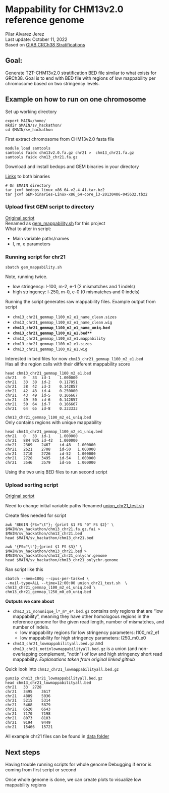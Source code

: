 # Mappability for CHM13v2.0 reference genome
Pilar Alvarez Jerez \
Last update: October 11, 2022 \
Based on [GIAB CRCh38 Stratifications](https://github.com/genome-in-a-bottle/genome-stratifications/blob/master/GRCh38/mappability/GRCh38-mappability-README.md)
## Goal: 
Generate T2T-CHM13v2.0 stratification BED file similar to what exists for GRCh38. Goal is to end with BED file with regions of low mappability per chromosome based on two stringency levels.


## Example on how to run on one chromosome

Set up working directory

	export MAIN=/home/
	mkdir $MAIN/sv_hackathon/
	cd $MAIN/sv_hackathon
	

First extract chromosome from CHM13v2.0 fasta file

	
	module load samtools
	samtools faidx chm13v2.0.fa.gz chr21 > 	chm13_chr21.fa.gz
	samtools faidx chm13_chr21.fa.gz

Download and install bedops and GEM binaries in your directory

[Links](https://github.com/genome-in-a-bottle/genome-stratifications/blob/master/GRCh38/mappability/GRCh38-mappability-README.md) to both binaries


	# On $MAIN directory
	tar jxvf bedops_linux_x86_64-v2.4.41.tar.bz2
	tar jxvf GEM-binaries-Linux-x86_64-core_i3-20130406-045632.tbz2

### Upload first GEM script to directory
[Original script](https://github.com/genome-in-a-bottle/genome-stratifications/blob/master/GRCh38/mappability/run_GEM_mappability_GRCh38.sh) \
Renamed as [gem_mappability.sh](https://github.com/collaborativebioinformatics/NIST-genomic-features/blob/main/S1-mappability/code/gem_mappability.sh) for this project \
What to alter in script:
- Main variable paths/names
- l, m, e parameters

### Running script for chr21
	sbatch gem_mappability.sh
Note, running twice. 
-   low stringency: l-100, m-2, e-1 (2 mismatches and 1 indels)
-   high stringency: l-250, m-0, e-0 (0 mismatches and 0 indels)

Running the script generates raw mappability files.
Example output from script

- `chm13_chr21_gemmap_l100_m2_e1_name_clean.sizes`
- `chm13_chr21_gemmap_l100_m2_e1_name_clean.wig`
- **`chm13_chr21_gemmap_l100_m2_e1_name_uniq.bed`**
- **`chm13_chr21_gemmap_l100_m2_e1.bed**`**
- `chm13_chr21_gemmap_l100_m2_e1.mappability`
- `chm13_chr21_gemmap_l100_m2_e1.sizes`
- `chm13_chr21_gemmap_l100_m2_e1.wig`

Interested in bed files for now
`chm13_chr21_gemmap_l100_m2_e1.bed` \
 Has all the region calls with their different mappability score

	head chm13_chr21_gemmap_l100_m2_e1.bed
	chr21	0	33	id-1	1.000000
	chr21	33	38	id-2	0.117851
	chr21	38	42	id-3	0.142857
	chr21	42	43	id-4	0.250000
	chr21	43	49	id-5	0.166667
	chr21	49	50	id-6	0.142857
	chr21	50	64	id-7	0.166667
	chr21	64	65	id-8	0.333333

`chm13_chr21_gemmap_l100_m2_e1_uniq.bed` \
Only contains regions with unique mappability

	head chm13_chr21_gemmap_l100_m2_e1_uniq.bed
	chr21	0	33	id-1	1.000000
	chr21	884	925	id-42	1.000000
	chr21	2369	2467	id-48	1.000000
	chr21	2621	2708	id-50	1.000000
	chr21	2710	2726	id-52	1.000000
	chr21	2728	3495	id-54	1.000000
	chr21	3546	3579	id-56	1.000000

Using the two uniq BED files to run second script

### Upload sorting script

[Original script](https://github.com/genome-in-a-bottle/genome-stratifications/blob/master/GRCh38/mappability/run_GEM_mappability_sort_GRCh38.sh)

Need to change initial variable paths
Renamed [union_chr21_test.sh](https://github.com/collaborativebioinformatics/NIST-genomic-features/blob/main/S1-mappability/code/union_chr21_test.sh)

Create files needed for script

	awk 'BEGIN {FS="\t"}; {print $1 FS "0" FS $2}' \
	$MAIN/sv_hackathon/chm13_chr21.fa.gz.fai > $MAIN/sv_hackathon/chm13_chr21.bed
	head $MAIN/sv_hackathon/chm13_chr21.bed
	
	awk '{FS="\t"};{print $1 FS $3}' \
	$MAIN/sv_hackathon/chm13_chr21.bed > $MAIN/sv_hackathon/chm13_chr21_onlychr.genome
	head $MAIN/sv_hackathon/chm13_chr21_onlychr.genome

Ran script like this

	sbatch --mem=100g --cpus-per-task=4 \
	--mail-type=ALL --time=12:00:00 union_chr21_test.sh  \
	chm13_chr21_gemmap_l100_m2_e1_uniq.bed \
	chm13_chr21_gemmap_l250_m0_e0_uniq.bed

**Outputs we care about**
-   `chm13_21_nonunique_l*_m*_e*.bed.gz` contains only regions that are “low mappability”, meaning they have other homologous regions in the reference genome for the given read length, number of mismatches, and number of indels.
    -   low mappability regions for low stringency parameters: l100_m2_e1
    -   low mappability for high stringency parameters: l250_m0_e0
-   `chm13_chr21_lowmappabilityall.bed.gz`  and  `chm13_chr21_notinlowmappabilityall.bed.gz` is a union (and non-overlapping complement, "notin") of low and high stringency short read mappability.
*Explanations taken from original linked github*

Quick look into `chm13_chr21_lowmappabilityall.bed.gz`

	gunzip chm13_chr21_lowmappabilityall.bed.gz
	head chm13_chr21_lowmappabilityall.bed
	chr21	33	2728
	chr21	3495	3617
	chr21	4889	5036
	chr21	5215	5314
	chr21	5468	5879
	chr21	6620	6643
	chr21	7170	7198
	chr21	8073	8103
	chr21	9194	9449
	chr21	15466	15721

All example chr21 files can be found in [data folder](https://github.com/collaborativebioinformatics/NIST-genomic-features/tree/main/S1-mappability/data)
## Next steps
Having trouble running scripts for whole genome
Debugging if error is coming from first script or second

Once whole genome is done, we can create plots to visualize  low mappability regions
